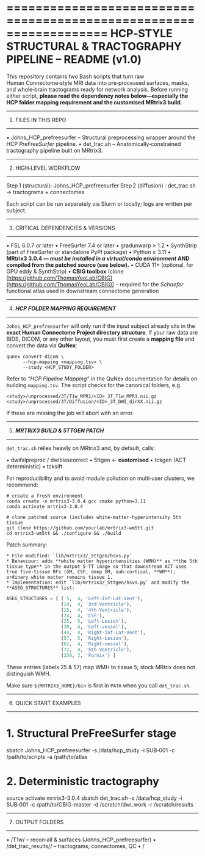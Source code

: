 \==================================================================
HCP‑STYLE STRUCTURAL & TRACTOGRAPHY PIPELINE – README (v1.0)
============================================================

This repository contains two Bash scripts that turn raw Human Connectome‑style MRI data into pre‑processed surfaces, masks, and whole‑brain tractograms ready for network analysis. Before running either script, **please read the dependency notes below—especially the HCP folder mapping requirement and the customised MRtrix3 build**.

---

1. FILES IN THIS REPO

---

•  Johns\_HCP\_prefreesurfer        – Structural preprocessing wrapper around the HCP *PreFreeSurfer* pipeline.
•  det\_trac.sh                    –  Anatomically‑constrained tractography pipeline built on MRtrix3.

---

2. HIGH‑LEVEL WORKFLOW

---

Step 1  (structural):  Johns\_HCP\_prefreesurfer
Step 2  (diffusion) :  det\_trac.sh  → tractograms + connectomes

Each script can be run separately via Slurm or locally; logs are written per subject.

---

3. CRITICAL DEPENDENCIES & VERSIONS

---

•  FSL 6.0.7 or later
•  FreeSurfer 7.4 or later
•  gradunwarp ≥ 1.2
•  SynthStrip (part of FreeSurfer or standalone PyPI package)
•  Python ≥ 3.11
•  **MRtrix3 3.0.4 — *must be installed in a virtual/conda environment* AND compiled from the patched source (see below).**
•  CUDA 11+ (optional, for GPU eddy & SynthStrip)
•  **CBIG toolbox** (clone [https://github.com/ThomasYeoLab/CBIG](https://github.com/ThomasYeoLab/CBIG)) – required for the *Schaefer* functional atlas used in downstream connectome generation

---

4. ***HCP FOLDER MAPPING REQUIREMENT***

---

`Johns_HCP_prefreesurfer` will only run if the input subject already sits in the **exact Human Connectome Project directory structure**. If your raw data are BIDS, DICOM, or any other layout, you must first create a **mapping file** and convert the data via **QuNex**:

```
qunex convert-dicom \
      --hcp-mapping <mapping.tsv> \
      --study <HCP_STUDY_FOLDER>
```

Refer to *“HCP Pipeline Mapping”* in the QuNex documentation for details on building `mapping.tsv`. The script checks for the canonical folders, e.g.

```
<study>/unprocessed/3T/T1w_MPR1/<ID>_3T_T1w_MPR1.nii.gz
<study>/unprocessed/3T/Diffusion/<ID>_3T_DWI_dirXX.nii.gz
```

If these are missing the job will abort with an error.

---

5. ***MRTRIX3 BUILD & 5TTGEN PATCH***

---

`det_trac.sh` relies heavily on MRtrix3 and, by default, calls:

•  dwifslpreproc / dwibiascorrect
•  5ttgen                              ← **customised**
•  tckgen (ACT deterministic)
•  tcksift

For reproducibility and to avoid module pollution on multi‑user clusters, we recommend:

```
# create a fresh environment
conda create -n mrtrix3-3.0.4 gcc cmake python=3.11
conda activate mrtrix3-3.0.4

# clone patched source (includes white‑matter‑hyperintensity 5th tissue
git clone https://github.com/yourlab/mrtrix3-wm5tt.git
cd mrtrix3-wm5tt && ./configure && ./build
```

Patch summary:

```
* File modified: `lib/mrtrix3/_5ttgen/hsvs.py`
* Behaviour: adds **white matter hyperintensities (WMH)** as **the 5th tissue type** in the output 5‑TT image so that downstream ACT uses true five‑tissue RFs (GM, CSF, deep GM, sub‑cortical, **WM**); ordinary white matter remains tissue 1.
* Implementation: edit `lib/mrtrix3/_5ttgen/hsvs.py` and modify the **ASEG_STRUCTURES** list:
```

```python
ASEG_STRUCTURES = [ ( 5,  4, 'Left-Inf-Lat-Vent'),
                    (14,  4, '3rd-Ventricle'),
                    (15,  4, '4th-Ventricle'),
                    (24,  4, 'CSF'),
                    (25,  5, 'Left-Lesion'),
                    (30,  4, 'Left-vessel'),
                    (44,  4, 'Right-Inf-Lat-Vent'),
                    (57,  5, 'Right-Lesion'),
                    (62,  4, 'Right-vessel'),
                    (72,  4, '5th-Ventricle'),
                    (250, 3, 'Fornix') ]
```

These entries (labels 25 & 57) map WMH to tissue 5; stock MRtrix does not distinguish WMH.

Make sure `${MRTRIX3_HOME}/bin` is first in `PATH` when you call `det_trac.sh`.

---

6. QUICK START EXAMPLES

---

# 1. Structural PreFreeSurfer stage

sbatch Johns\_HCP\_prefreesurfer&#x20;
-s /data/hcp\_study&#x20;
-i SUB‑001&#x20;
-c /path/to/scripts&#x20;
-a /path/to/atlas

# 2. Deterministic tractography

source activate mrtrix3-3.0.4
sbatch det\_trac.sh&#x20;
-s /data/hcp\_study&#x20;
-i SUB‑001&#x20;
-c /path/to/CBIG-master&#x20;
-d /scratch/dwi\_work&#x20;
-r /scratch/results

---

7. OUTPUT FOLDERS

---

•  <study>/T1w/                            – recon‑all & surfaces (Johns\_HCP\_prefreesurfer)
•  <results>/det\_trac\_results/<ID>/        – tractograms, connectomes, QC
•  <logs>/<script>/<ID>\_YYYYMMDD‑HHMM.log  – run‑time logs

---

8. TROUBLESHOOTING

---

* **"Folder not found"** – check your QuNex mapping file; rerun `convert-dicom`.
* **"5ttgen: Unknown tissue type 5"** – you are using stock MRtrix; rebuild from the patched fork.
* **GPU eddy fails** – confirm CUDA & driver versions or fall back to CPU by passing `--no‑gpu`.

---

9. CITATION

---

If you use this pipeline, please cite:

* Glasser et al., 2013 – *The minimal preprocessing pipelines for the Human Connectome Project*
* Tournier et al., 2019 – *MRtrix3: A fast, flexible and open‑source framework for medical image processing and visualisation*
* Hoopes et al., 2022 – *SynthStrip: Skull‑stripping for any brain MRI* (MIDL)

---

## Maintainer: Your Name [you@institute.edu](mailto:you@institute.edu)   •   Last update: 29‑Jul‑2025
